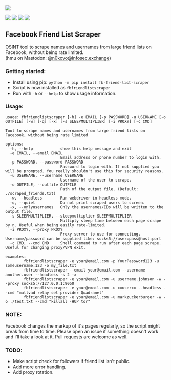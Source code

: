 <img src="https://user-images.githubusercontent.com/16690056/181832615-30f5d44d-307a-4c3d-9cb0-c31fbef1b15c.png">

<p float="left">
<img src="https://img.shields.io/badge/Built%20with-Python3-red" />
<img src="https://img.shields.io/badge/Version-0.3.6-green" /> 
<img src="https://img.shields.io/pypi/dm/fb-friend-list-scraper.svg" />
<a href="https://makeapullrequest.com/"><img src="https://img.shields.io/badge/PRs-welcome-brightgreen.svg?style=flat-square&color=green" /></a>
</p>

## Facebook Friend List Scraper

OSINT tool to scrape names and usernames from large friend lists on Facebook, without being rate limited.<br>
(hmu on Mastodon: [@n0kovo@infosec.exchange](https://infosec.exchange/@n0kovo))
### Getting started:
* Install using pip: `python -m pip install fb-friend-list-scraper`
* Script is now installed as `fbfriendlistscraper`
* Run with `-h` or `--help` to show usage information.

### Usage:

```
usage: fbfriendlistscraper [-h] -e EMAIL [-p PASSWORD] -u USERNAME [-o OUTFILE] [-w] [-q] [-x] [-s SLEEPMULTIPLIER] [-i PROXY] [-c CMD]

Tool to scrape names and usernames from large friend lists on Facebook, without being rate limited

options:
  -h, --help            show this help message and exit
  -e EMAIL, --email EMAIL
                        Email address or phone number to login with.
  -p PASSWORD, --password PASSWORD
                        Password to login with. If not supplied you will be prompted. You really shouldn't use this for security reasons.
  -u USERNAME, --username USERNAME
                        Username of the user to scrape.
  -o OUTFILE, --outfile OUTFILE
                        Path of the output file. (Default: ./scraped_friends.txt)
  -w, --headless        Run webdriver in headless mode.
  -q, --quiet           Do not print scraped users to screen.
  -x, --onlyusernames   Only the usernames/IDs will be written to the output file.
  -s SLEEPMULTIPLIER, --sleepmultiplier SLEEPMULTIPLIER
                        Multiply sleep time between each page scrape by n. Useful when being easily rate-limited.
  -i PROXY, --proxy PROXY
                        Proxy server to use for connecting. Username/password can be supplied like: socks5://user:pass@host:port
  -c CMD, --cmd CMD     Shell command to run after each page scrape. Useful for changing proxy/VPN exit.

examples:
        fbfriendlistscraper -e your@email.com -p YourPassword123 -u someusername.123 -o my_file.txt
        fbfriendlistscraper --email your@email.com --username another.user --headless -s 2 -x
        fbfriendlistscraper -e your@email.com -u username.johnson -w --proxy socks5://127.0.0.1:9050
        fbfriendlistscraper -e your@email.com -u xxuserxx --headless --cmd "mullvad relay set provider Quadranet"
        fbfriendlistscraper -e your@email.com -u markzuckerburger -w -o ./test.txt --cmd "killall -HUP tor"
```

### NOTE:
Facebook changes the markup of it's pages regularly, so the script might break from time to time. Please open an issue if something doesn't work and I'll take a look at it. Pull requests are welcome as well.


### TODO:
* Make script check for followers if friend list isn't public.
* Add more error handling.
* Add proxy rotation.
